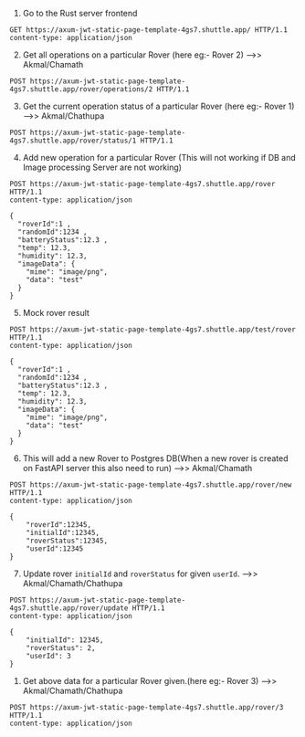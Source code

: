 1. Go to the Rust server frontend
```http
GET https://axum-jwt-static-page-template-4gs7.shuttle.app/ HTTP/1.1
content-type: application/json
```

2. Get all operations on a particular Rover (here eg:- Rover 2) -->> Akmal/Chamath
```http
POST https://axum-jwt-static-page-template-4gs7.shuttle.app/rover/operations/2 HTTP/1.1
```

3. Get the current operation status of a particular Rover (here eg:- Rover 1) -->> Akmal/Chathupa
```http
POST https://axum-jwt-static-page-template-4gs7.shuttle.app/rover/status/1 HTTP/1.1
```

4. Add new operation for a particular Rover (This will not working if DB and Image processing Server are not working)
```http
POST https://axum-jwt-static-page-template-4gs7.shuttle.app/rover HTTP/1.1
content-type: application/json

{
  "roverId":1 ,
  "randomId":1234 ,
  "batteryStatus":12.3 ,
  "temp": 12.3,
  "humidity": 12.3,
  "imageData": {
    "mime": "image/png",
    "data": "test"
  }
}
```

5. Mock rover result
```http
POST https://axum-jwt-static-page-template-4gs7.shuttle.app/test/rover HTTP/1.1
content-type: application/json

{
  "roverId":1 ,
  "randomId":1234 ,
  "batteryStatus":12.3 ,
  "temp": 12.3,
  "humidity": 12.3,
  "imageData": {
    "mime": "image/png",
    "data": "test"
  }
}
```

6. This will add a new Rover to Postgres DB(When a new rover is created on FastAPI server this also need to run) -->> Akmal/Chamath
```http
POST https://axum-jwt-static-page-template-4gs7.shuttle.app/rover/new HTTP/1.1
content-type: application/json

{
    "roverId":12345,
    "initialId":12345,
    "roverStatus":12345,
    "userId":12345
}
```

7. Update rover `initialId` and `roverStatus` for given `userId`. -->> Akmal/Chamath/Chathupa
```http
POST https://axum-jwt-static-page-template-4gs7.shuttle.app/rover/update HTTP/1.1
content-type: application/json

{
    "initialId": 12345,
    "roverStatus": 2,
    "userId": 3
}
```

1. Get above data for a particular Rover given.(here eg:- Rover 3) -->> Akmal/Chamath/Chathupa
```http
POST https://axum-jwt-static-page-template-4gs7.shuttle.app/rover/3 HTTP/1.1
content-type: application/json
```